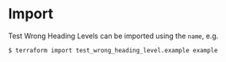 # Import

Test Wrong Heading Levels can be imported using the `name`, e.g.

```
$ terraform import test_wrong_heading_level.example example
```
